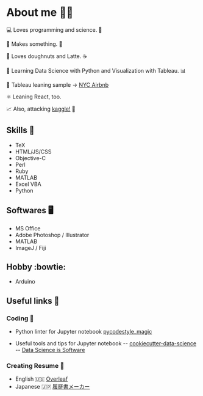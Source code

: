 # About me :raising_hand_woman:	

:computer: Loves programming and science. :microscope:

:wrench: Makes something. :thread:

:doughnut: Loves doughnuts and Latte. :coffee:

:snake: Learning Data Science with Python and Visualization with Tableau. :bar_chart:

:hotel: Tableau leaning sample -> [NYC Airbnb](https://public.tableau.com/views/AirbnbListingsinNewYorkCity_16062726346790/1_1?:language=en&:retry=yes&:display_count=y&:origin=viz_share_link)

:atom_symbol: Leaning React, too.

:chart_with_upwards_trend: Also, attacking [kaggle!](https://www.kaggle.com/tomoshimo) :medal_sports:

## Skills :muscle:
- TeX
- HTML/JS/CSS
- Objective-C
- Perl
- Ruby
- MATLAB
- Excel VBA
- Python

## Softwares :desktop_computer:
- MS Office
- Adobe Photoshop / Illustrator
- MATLAB
- ImageJ / Fiji

## Hobby :bowtie:
- Arduino

## Useful links :link:

### Coding :toolbox:
- Python linter for Jupyter notebook
[pycodestyle_magic](https://github.com/mattijn/pycodestyle_magic)

- Useful tools and tips for Jupyter notebook
-- [cookiecutter-data-science](https://drivendata.github.io/cookiecutter-data-science/)
-- [Data Science is Software](https://github.com/drivendata/data-science-is-software/blob/master/notebooks/lectures/3.0-refactoring.ipynb)


### Creating Resume :pencil:
- English :us:
[Overleaf]()
- Japanese :jp:
[履歴書メーカー](https://www.resumemaker.jp/)
